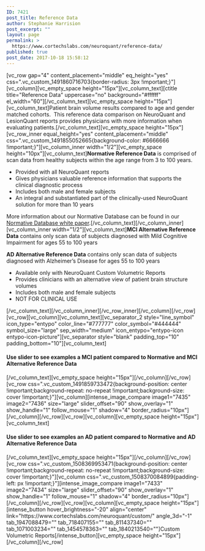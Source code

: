 ```yaml
---
ID: 7421
post_title: Reference Data
author: Stephanie Harrision
post_excerpt: ""
layout: page
permalink: >
  https://www.cortechslabs.com/neuroquant/reference-data/
published: true
post_date: 2017-10-18 15:58:12
---
```

[vc_row gap="4" content_placement="middle" eq_height="yes" css=".vc_custom_1491860716703{border-radius: 3px !important;}"][vc_column][vc_empty_space height="15px"][vc_column_text][ctitle title="Reference Data" uppercase="no" background="#ffffff" el_width="60"][/vc_column_text][vc_empty_space height="15px"][vc_column_text]Patient brain volume results compared to age and gender matched cohorts.  This reference data comparison on NeuroQuant and LesionQuant reports provides physicians with more information when evaluating patients.[/vc_column_text][vc_empty_space height="15px"][vc_row_inner equal_height="yes" content_placement="middle" css=".vc_custom_1491855052665{background-color: #6666666 !important;}"][vc_column_inner width="1/2"][vc_empty_space height="10px"][vc_column_text]<strong>Normative Reference Data</strong> is comprised of scan data from healthy subjects within the age range from 3 to 100 years.
<ul>
 	<li>Provided with all NeuroQuant reports</li>
 	<li>Gives physicians valuable reference information that supports the clinical diagnostic process</li>
 	<li>Includes both male and female subjects</li>
 	<li>An integral and substantiated part of the clinically-used NeuroQuant solution for more than 10 years</li>
</ul>
More information about our Normative Database can be found in our <a href="https://www.cortechslabs.com/whitepapers/">Normative Database white paper</a>.[/vc_column_text][/vc_column_inner][vc_column_inner width="1/2"][vc_column_text]<strong>MCI Alternative Reference Data</strong> contains only scan data of subjects diagnosed with Mild Cognitive Impairment for ages 55 to 100 years

<strong>AD Alternative Reference Data</strong> contains only scan data of subjects diagnosed with Alzheimer’s Disease for ages 55 to 100 years
<ul>
 	<li>Available only with NeuroQuant Custom Volumetric Reports</li>
 	<li>Provides clinicians with an alternative view of patient brain structure volumes</li>
 	<li>Includes both male and female subjects</li>
 	<li>NOT FOR CLINICAL USE</li>
</ul>
[/vc_column_text][/vc_column_inner][/vc_row_inner][/vc_column][/vc_row][vc_row][vc_column][vc_column_text][vc_separator_2 style="line_symbol" icon_type="entypo" color_line="#777777" color_symbol="#444444" symbol_size="large" sep_width="medium" icon_entypo="entypo-icon entypo-icon-picture"][vc_separator style="blank" padding_top="10" padding_bottom="10"][vc_column_text]
<h4 style="text-align: left;">Use slider to see examples a MCI patient compared to Normative and MCI Alternative Reference Data</h4>
[/vc_column_text][vc_empty_space height="15px"][/vc_column][/vc_row][vc_row css=".vc_custom_1491859733472{background-position: center !important;background-repeat: no-repeat !important;background-size: cover !important;}"][vc_column][intense_image_compare image1="7435" image2="7436" size="large" slider_offset="90" show_overlay="1" show_handle="1" follow_mouse="1" shadow="4" border_radius="10px"][/vc_column][/vc_row][vc_row][vc_column][vc_empty_space height="15px"][vc_column_text]
<h4 style="text-align: left;">Use slider to see examples an AD patient compared to Normative and AD Alternative Reference Data</h4>
[/vc_column_text][vc_empty_space height="15px"][/vc_column][/vc_row][vc_row css=".vc_custom_1508369953471{background-position: center !important;background-repeat: no-repeat !important;background-size: cover !important;}"][vc_column css=".vc_custom_1508370084899{padding-left: px !important;}"][intense_image_compare image1="7433" image2="7434" size="large" slider_offset="90" show_overlay="1" show_handle="1" follow_mouse="1" shadow="4" border_radius="10px"][/vc_column][/vc_row][vc_row][vc_column][vc_empty_space height="15px"][intense_button hover_brightness="-20" align="center" link="https://www.cortechslabs.com/neuroquant/custom/" angle_3d="-1" tab_1947088479="" tab_718407155="" tab_811437340="" tab_1071003234="" tab_1454578363="" tab_1840213540=""]Custom Volumetric Reports[/intense_button][vc_empty_space height="15px"][/vc_column][/vc_row]